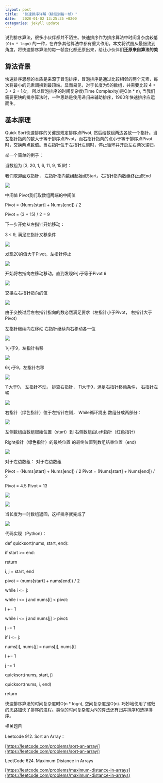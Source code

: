 ```yaml
---
layout: post
title:  "快速排序详解（精细到每一帧）"
date:   2020-01-02 13:25:35 +0200
categories: jekyll update
---
```


说到排序算法，很多小伙伴都并不陌生。快速排序作为排序算法中时间复杂度较低 `(O(n * logn)` 的一种，在许多其他算法中都有重大作用。本文将试图从最细致到角度，将快速排序算法的每一帧变化都还原出来，给让小伙伴们**还原来自算法的美**

## 算法背景

快速排序思想的本质是来源于冒泡排序，冒泡排序是通过比较相邻的两个元素，每次将最小的元素调换到最顶端。显而易见，对于长度为5的数组，共需要比较 4 + 3 + 2 + 1次。 所以冒泡排序的时间复杂度(Time Complexity)是O(n * n), 当我们需要更快的排序算法时，一种思路是使用递归来辅助排序，1960年快速排序应运而生。

## 基本原理

Quick Sort快速排序的关键是规定排序点Pivot, 然后给数组两边各放一个指针。当左指针指向的数大于等于排序点Pivot，而右指针指向的点小于等于排序点Pivot时，交换两点数值。当右指针位于左指针左侧时，停止循环并开启左右两次递归。

  
  
  

举一个简单的例子：

  

当数组为 [3, 20, 1, 6, 11, 9, 15]时：

我们取迎面双指针， 左指针指向数组起始点Start，右指针指向数组终止点End

  

![](https://lh5.googleusercontent.com/FlVK5rZ-aOvCcgSEi9f57ZlubQA_t4_qN9DtxVmAVlr-Er6xKRnnUhQq5Uq2Ack9ez-pJIfbdRPbZKWzUXKKjS6Ie8YxEGVvkiMbNJd5kFl5J-pPy6OtkMgQirZWnntzKXHGaFyO)

  

中间值 Pivot我们取数组两端的中间值

  

Pivot = (Nums[start] + Nums[end]) / 2

Pivot = (3 + 15) / 2 = 9

  

下一步开始从左指针开始移动：

3 < 9, 满足左指针又移条件

  

![](https://lh6.googleusercontent.com/KnYXKB3lCVG4a4cWMjq0CLu6E2corShmBjXQ3hqGzq0zJ7pLe1LI7K-6Ho7BT90uqGE0Cq6H-Ilzn0qFZ4Av-6qsavxq8opu7UshITwHT6cU5e5Q0XN76ze9rbIcchpF67p2A96_)

  
  

发现20的值大于Pivot，左指针停止

![](https://lh5.googleusercontent.com/gzBtC8D38gv6jLEBl9Ud93IW3JtoHU6xtpIJjd42dHX3qSqZY0AQ9f86tfSQVzayhObCKMEd3DzVI06_hXMAoS4Tlo5q-xirK-qupD1b6uf3AlZrRI0itsaRPEkd1BZruOqWE-76)

  
  

开始将右指向左移动移动，直到发现9小于等于Pivot 9

![](https://lh4.googleusercontent.com/BeVWtDN_k5yzoZrOuutj-9IJ5ial1OwWXgC-1XdJKigHH69HEKxhQCw3HLLkxClOcfZrhyIQqS5DYMR2VqiGfkZDYqJSxMPVTf5KHQmGdZpldCAQU0JCHzF0RFNZkYVsQ2BbtgeL)

交换左右指针指向的值

![](https://lh6.googleusercontent.com/B4268jfyblYtvulaMiKUV5AsHXtkBpiIJFVB2iZmN1iO1J69_MDU5gGK9Zpcyt3RFYMmw50cCKfr3FpcbEkRX_ng5duUKIGSYF-TBh_C24pMh0mqBasxvuC6vZYvtFRc6SK2NuKr)

  
  

由于交换过后左右指针指向的数必然满足要求（左指针小于Pivot， 右指针大于Pivot）

左指针继续向左移动 右指针继续向右移动各一位

  

![](https://lh3.googleusercontent.com/WG7q9_E86Ly9g0fdHaqGMT1cC-ZhIIlkD2g1bmMwIWpJipt6OT14XjPS3uNTQHOCppYTuRMoi8hMzqvcaWis1xgafZuFAdPBMsGWuN0QRC_akBp_t1Kf9QxcZ-sFQc3FHIT_SB9W)

  
  

1小于9，左指针右移

![](https://lh3.googleusercontent.com/XRa1Ua0xvssxGUgA5gOOaIlgfEwXpBPH29kYuzQlJpbsg5LU-g4KZRFZYYPMXVscXhkhrpD7b1ILHtYb_NuzhYpTpVOvW4zHmTYi8ooMMzbW0Et-RUF8QGaVUfq4yKAoAO3YxjSi)

  

6小于9，左指针右移

![](https://lh3.googleusercontent.com/QyZMtyJwNELXaP6xwBZq2KE9bpS3kcQoG7L2vuJTu7nlkpJnb-AV43MElzSazwKgBUE2pPvEZXoLzXGmeR09mPoP2sxx3bD_oSLbTR5KcTB55ebugae3kDmCORL8vVpD1BzEcMSb)

  

11大于9， 左指针不动。 排查右指针， 11大于9，满足右指针移动条件， 右指针左移

  

![](https://lh5.googleusercontent.com/iLdLY6ONJ-D94ZrtO7TMb01AmFz8L41zDHGaHWNhrITCTiUDDWB2qs2fSKXVuqKVkJOKah-WXzvj7gRMw9FJj7YWq1_NB11ohZvaOmuY4LWqyU8kNxYrUj_yAWIScIBCnpsJg_BZ)

  
  

右指针（绿色指针）位于左指针左侧， While循环跳出 数组分成两部分：

![](https://lh3.googleusercontent.com/hCcl1nu2Gx3Usb1VQf9DFHFGr4cF6piBVFkYbyDUdkKenrJ0Tfv5OaOVyjcWij60zFGTqucG6Hs_oV28tXuvqCBkabBwQ9ZkRHDb479Mh_69SZopTxbYg7_a9jU3yTSXJWolu3j4)

左侧数组由数组起始位置（start）到 右侧数组由Left指针（红色指针）

Right指针（绿色指针）的最终位置 的最终位置到数组结束位置（end）

  

![](https://lh5.googleusercontent.com/QZUp2bK0zcx--QYqXXWIf788XjtoLNMCUIH9nqDNlWkbnIHLsUBUOW-pJ41twikT0ZumiOTebVjUwgFnTnNPmrLeS8fj6iC7XKguHqU3QVv7K_Yngr4n8HyTBFXjjSSMV7eu-t5_)

  
  
  

对于左边数组： 对于右边数组

  

Pivot = (Nums[start] + Nums[end]) / 2 Pivot = (Nums[start] + Nums[end]) / 2

  

Pivot = 4.5 Pivot = 13

  
  
  
  
  
  
  
  

![](https://lh4.googleusercontent.com/z4HrFsjevZvMDXLC_UG7NLvG0PbOeZDAgsmkC8Tj6AypmX8i0O1nZB90E5rMgNWTDAgl1Ad1UiPlVoZOpPgbrB07TqCf8GisJ7rJpMW-DMi41iR7iVst3SZ_tUXiVXzOB9oswmKB)

  
  
  

![](https://lh6.googleusercontent.com/6Infeheeyktx5cAe4snTHnJBl5pNIyqq9iaL28jNOf1jsL4Utve4Y9WBvr_geTBvrYItvtNcc1cE5GeK43sR0rSF7OhLI5sSQpwf9i_YS43h3aW4_o2ueTNIk8ohSGkZK6Eb1ruC)

  
  

当长度为一时数组返回，这样排序就完成了

  

![](https://lh6.googleusercontent.com/D2WMcX3Gp3WYatqJa8zaZk5yzPiyQCtbZu2zfn7pM_Sy4agnLRTdxK55YtNDnqjkLzuRR3GhhpwIPae4VlHb_zRskesbHWBlngvl7mAdDjJPP-dVkm7Qs0Gyw_E0HgfsiowaoLW_)

  

代码实现（Python）：

  

def quicksort(nums, start, end):

if start >= end:

return

i, j = start, end

pivot = (nums[start] + nums[end]) / 2

while i <= j:

while i <= j and nums[i] < pivot:

i += 1

while i <= j and nums[j] > pivot:

j -= 1

if i <= j:

nums[i], nums[j] = nums[j], nums[i]

i += 1

j -= 1

quicksort(nums, start, j)

quicksort(nums, i, end)

return

  

快速排序算法的时间复杂度时O(n * logn), 空间复杂度是O(n). 巧妙地使用了递归的思路加快了排序的进程。类似的时间复杂度为N的算法还有归并排序和选择排序。

  

相关题目

  

Leetcode 912. Sort an Array：

[https://leetcode.com/problems/sort-an-array/](https://leetcode.com/problems/sort-an-array/)

  

LeetCode 624. Maximum Distance in Arrays

[https://leetcode.com/problems/maximum-distance-in-arrays](https://leetcode.com/problems/maximum-distance-in-arrays)
<!--stackedit_data:
eyJoaXN0b3J5IjpbMjA3NDk1NDA1MywxNTExOTkxNTA5XX0=
-->